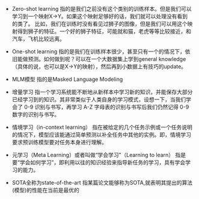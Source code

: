 - Zero-shot learning 指的是我们之前没有这个类别的训练样本。但是我们可以学习到一个映射X->Y。如果这个映射足够好的话，我们就可以处理没有看到的类了。  比如，我们在训练时没有看见过狮子的图像，但是我们可以用这个映射得到狮子的特征。一个好的狮子特征，可能就和猫，老虎等等比较接近，和汽车，飞机比较远离。

- One-shot learning 指的是我们在训练样本很少，甚至只有一个的情况下，依旧能做预测。如何做到呢？可以在一个大数据集上学到general knowledge（具体的说，也可以是X->Y的映射），然后再到小数据上有技巧的update。

- MLM模型 指的是Masked Language Modeling

- 增量学习 指一个学习系统能不断地从新样本中学习新的知识，并能保存大部分已经学习到的知识。其非常类似于人类自身的学习模式，设想一下，当我们学会了 0-9 识别与书写，再学习 A-Z 字母表的识别与书写后我们仍然记得 0-9 数字的识别与书写。

- 情境学习（in-context learning） 指在被给定的几个任务示例或一个任务说明的情况下，模型应该能通过简单预测以补全任务中其他的实例。即，情境学习要求预训练模型要对任务本身进行理解。

- 元学习（Meta Learning）或者叫做“学会学习”（Learning to learn） 指是要“学会如何学习”，即利用以往的知识经验来指导新任务的学习，具有学会学习的能力。

- SOTA全称为state-of-the-art 指某篇论文能够称为SOTA,就表明其提出的算法(模型)的性能在当前是最优的
